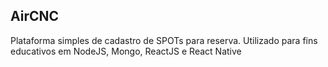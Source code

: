 ## AirCNC
Plataforma simples de cadastro de SPOTs para reserva. Utilizado para fins educativos em NodeJS, Mongo, ReactJS e React Native
